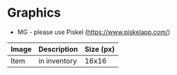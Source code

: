# Graphics
* MG - please use Piskel (<https://www.piskelapp.com/>)

Image | Description | Size (px)
------|-------------|----------
Item  | in inventory| 16x16
